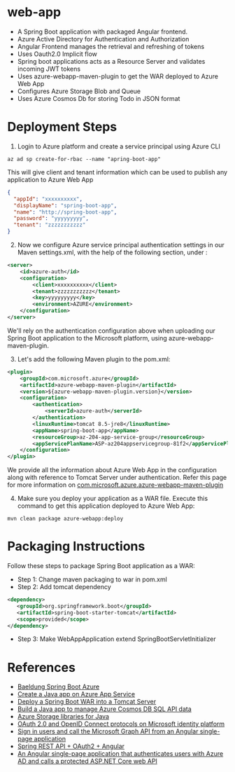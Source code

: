 # web-app
- A Spring Boot application with packaged Angular frontend.
- Azure Active Directory for Authentication and Authorization
- Angular Frontend manages the retrieval and refreshing of tokens
- Uses Oauth2.0 Implicit flow
- Spring boot applications acts as a Resource Server and validates incoming JWT tokens
- Uses azure-webapp-maven-plugin to get the WAR deployed to Azure Web App
- Configures Azure Storage Blob and Queue 
- Uses Azure Cosmos Db for storing Todo in JSON format

# Deployment Steps
1. Login to Azure platform and create a service principal using Azure CLI

```
az ad sp create-for-rbac --name "apring-boot-app"
```
This will give client and tenant information which can be used to publish any application to Azure Web App

```json
{
  "appId": "xxxxxxxxxx",
  "displayName": "spring-boot-app",
  "name": "http://spring-boot-app",
  "password": "yyyyyyyyy",
  "tenant": "zzzzzzzzzzz"
}
```

2. Now we configure Azure service principal authentication settings in our Maven settings.xml, with the help of the following section, under <servers>:

```xml
<server>
    <id>azure-auth</id>
    <configuration>
        <client>xxxxxxxxxx</client>
        <tenant>zzzzzzzzzzz</tenant>
        <key>yyyyyyyyy</key>
        <environment>AZURE</environment>
    </configuration>
</server>
```

We'll rely on the authentication configuration above when uploading our Spring Boot application to the Microsoft platform, using azure-webapp-maven-plugin.

3. Let's add the following Maven plugin to the pom.xml:
```xml
<plugin>
    <groupId>com.microsoft.azure</groupId>
    <artifactId>azure-webapp-maven-plugin</artifactId>
    <version>${azure-webapp-maven-plugin.version}</version>
    <configuration>
        <authentication>
            <serverId>azure-auth</serverId>
        </authentication>
        <linuxRuntime>tomcat 8.5-jre8</linuxRuntime>
        <appName>spring-boot-app</appName>
        <resourceGroup>az-204-app-service-group</resourceGroup>
        <appServicePlanName>ASP-az204appservicegroup-81f2</appServicePlanName>
    </configuration>
</plugin>
```

We provide all the information about Azure Web App in the configuration along with reference to Tomcat Server under authentication.
Refer this page for more information on [com.microsoft.azure.azure-webapp-maven-plugin](https://docs.microsoft.com/en-us/azure/app-service/quickstart-java?tabs=javase&pivots=platform-linux) 

4. Make sure you deploy your application as a WAR file. 
Execute this command to get this application deployed to Azure Web App:

```text
mvn clean package azure-webapp:deploy
```

# Packaging Instructions

Follow these steps to package Spring Boot application as a WAR:
- Step 1: Change maven packaging to war in pom.xml
- Step 2: Add tomcat dependency

```xml
<dependency>
   <groupId>org.springframework.boot</groupId>
   <artifactId>spring-boot-starter-tomcat</artifactId>
   <scope>provided</scope>
</dependency>
```

- Step 3: Make WebAppApplication extend SpringBootServletInitializer

# References
- [Baeldung Spring Boot Azure](https://www.baeldung.com/spring-boot-azure) 
- [Create a Java app on Azure App Service](https://docs.microsoft.com/en-us/azure/app-service/quickstart-java?tabs=javase&pivots=platform-linux)
- [Deploy a Spring Boot WAR into a Tomcat Server](https://www.baeldung.com/spring-boot-war-tomcat-deploy)
- [Build a Java app to manage Azure Cosmos DB SQL API data](https://docs.microsoft.com/en-us/azure/cosmos-db/create-sql-api-java?tabs=sync)
- [Azure Storage libraries for Java](https://docs.microsoft.com/en-us/java/api/overview/azure/storage?view=azure-java-stable)
- [OAuth 2.0 and OpenID Connect protocols on Microsoft identity platform](https://docs.microsoft.com/en-us/azure/active-directory/develop/active-directory-v2-protocols)
- [Sign in users and call the Microsoft Graph API from an Angular single-page application](https://docs.microsoft.com/en-us/azure/active-directory/develop/tutorial-v2-angular)
- [Spring REST API + OAuth2 + Angular](https://www.baeldung.com/rest-api-spring-oauth2-angular)
- [An Angular single-page application that authenticates users with Azure AD and calls a protected ASP.NET Core web API](https://github.com/shank9918/ms-identity-javascript-angular-spa-aspnetcore-webapi)